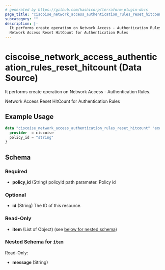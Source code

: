```yaml
---
# generated by https://github.com/hashicorp/terraform-plugin-docs
page_title: "ciscoise_network_access_authentication_rules_reset_hitcount Data Source - terraform-provider-ciscoise"
subcategory: ""
description: |-
  It performs create operation on Network Access - Authentication Rules.
  Network Access Reset HitCount for Authentication Rules
---
```


# ciscoise_network_access_authentication_rules_reset_hitcount (Data Source)

It performs create operation on Network Access - Authentication Rules.

Network Access Reset HitCount for Authentication Rules

## Example Usage

```terraform
data "ciscoise_network_access_authentication_rules_reset_hitcount" "example" {
  provider  = ciscoise
  policy_id = "string"
}
```

<!-- schema generated by tfplugindocs -->
## Schema

### Required

- **policy_id** (String) policyId path parameter. Policy id

### Optional

- **id** (String) The ID of this resource.

### Read-Only

- **item** (List of Object) (see [below for nested schema](#nestedatt--item))

<a id="nestedatt--item"></a>
### Nested Schema for `item`

Read-Only:

- **message** (String)


